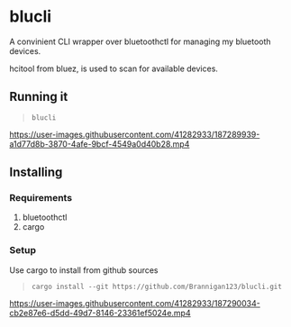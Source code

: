 # blucli

A convinient CLI wrapper over bluetoothctl for managing my bluetooth devices.

hcitool from bluez, is used to scan for available devices.

## Running it
> `blucli`

https://user-images.githubusercontent.com/41282933/187289939-a1d77d8b-3870-4afe-9bcf-4549a0d40b28.mp4

## Installing

### Requirements
1. bluetoothctl
2. cargo

### Setup
Use cargo to install from github sources
> `cargo install --git https://github.com/Brannigan123/blucli.git`

https://user-images.githubusercontent.com/41282933/187290034-cb2e87e6-d5dd-49d7-8146-23361ef5024e.mp4

